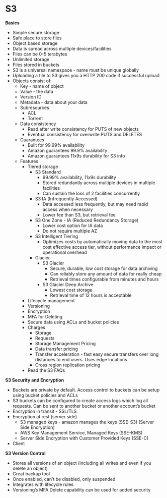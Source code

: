 # S3
**Basics**
- Simple secure storage
- Safe place to store files
- Object based storage
- Data is spread across multiple devices/facilities
- Files can be 0-5 terabytes
- Unlimited storage
- Files stored in buckets
- S3 is a universal namespace - name must be unique globally
- Uploading a file to S3 gives you a HTTP 200 code if successful upload
- Objects consist of:
  - Key - name of object
  - Value - the data
  - Version ID
  - Metadata - data about your data
  - Subresources
    - ACL
    - Torrent
  - Data consistency
    - Read after write consistency for PUTS of new objects
    - Eventual consistency for overwrite PUTS and DELETES
  - Guarantees
    - Built for 99.99% availability
    - Amazon guarantees 99.9% availability
    - Amazon guarantees 11x9s durability for S3 info
  - Features
    - Tiered storage
      - S3 Standard
        - 99.99% availability, 11x9s durability
        - Stored redundantly across multiple devices in multiple facilities
        - Can sustain the loss of 2 facilities concurrently
      - S3 IA (Infrequently Accessed)
        - Data accessed less frequently, but may need rapid access when necessary
        - Lower fee than S3, but retrieval fee
      - S3 One Zone - IA (Reduced Redundancy Storage)
        - Lower cost option for IA data
        - Do not require multiple AZ
      - S3 Intelligent Tiering
        - Optimizes costs by automatically moving data to the most cost effective access tier, without performance impact or operational overhead
      - Glacier
	      - S3 Glacier
		      - Secure, durable, low cost storage for data archiving
		      - Can reliably store any amount of data for really cheap
		      - Retrieval times configurable from minutes and hours
	      - S3 Glacier Deep Archive
		      - Lowest cost storage
		      - Retrieval time of 12 hours is acceptable
    - Lifecycle management
    - Versioning
    - Encryption
    - MFA for Deleting
    - Secure data using ACLs and bucket policies
    - Charges
      - Storage
      - Requests
      - Storage Management Pricing
      - Data transfer pricing
      - Transfer acceleration - fast easy secure transfers over long distances to end users. Uses edge locations
      - Cross region replication pricing
    - Read the S3 FAQs
&nbsp;  

**S3 Security and Encryption**
  - Buckets are private by default. Access control to buckets can be setup using bucket policies and ACLs
  - S3 buckets can be configured to create access logs which log all requests. Can be sent to another bucket or another account’s bucket
  - Encryption in transit - SSL/TLS
  - Encryption at rest (server side)
	  - S3 managed keys - amazon manages the keys (SSE-S3) (Server Side Encryption)
	  - AWS Key Management Service, Managed Keys (SSE-KMS)
	  - Server Side Encryption with Customer Provided Keys (SSE-C)
  - Client




**S3 Version Control**
 - Stores all versions of an object (including all writes and even if you delete an object)
 - Great backup tool
 - Once enabled, can’t be disabled, only suspended
 - Integrates with lifecycle rules
 - Versioning’s MFA Delete capability can be used for added security
